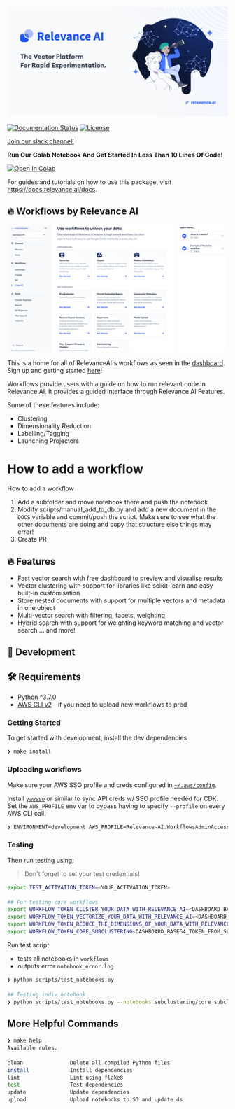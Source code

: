 ![Github Banner](assets/github_banner.png)

[![Documentation Status](https://readthedocs.org/projects/relevanceai/badge/?version=latest)](https://relevanceai.readthedocs.io/en/latest/?badge=latest)
[![License](https://img.shields.io/pypi/l/relevanceai)](https://img.shields.io/pypi/l/relevanceai)

[Join our slack channel!](https://join.slack.com/t/relevance-ai/shared_invite/zt-11fo8oush-dHPd57wamhoQ7J5arNv1mg)

**Run Our Colab Notebook And Get Started In Less Than 10 Lines Of Code!**

[![Open In Colab](https://colab.research.google.com/assets/colab-badge.svg)](https://hubs.ly/Q014Qbs10)

For guides and tutorials on how to use this package, visit https://docs.relevance.ai/docs.

## 🔥 Workflows by Relevance AI

![Workflows](assets/workflows.png)

This is a home for all of RelevanceAI's workflows as seen in the [dashboard](https://cloud.relevance.ai/). Sign up and getting started [here](https://cloud.relevance.ai/)!


Workflows provide users with a guide on how to run relevant code in Relevance AI.
It provides a guided interface through Relevance AI Features.

Some of these features include:

- Clustering
- Dimensionality Reduction
- Labelling/Tagging
- Launching Projectors

# How to add a workflow

How to add a workflow

1) Add a subfolder and move notebook there and push the notebook
2) Modify scripts/manual_add_to_db.py and add a new document in the `DOCS` variable and commit/push the script. Make sure to see what the other documents are doing and copy that structure else things may error!
3) Create PR

## 🔥 Features

- Fast vector search with free dashboard to preview and visualise results
- Vector clustering with support for libraries like scikit-learn and easy built-in customisation
- Store nested documents with support for multiple vectors and metadata in one object
- Multi-vector search with filtering, facets, weighting
- Hybrid search with support for weighting keyword matching and vector search
... and more!


## 🚧 Development

## 🛠️  Requirements

- [Python ^3.7.0](https://www.python.org/downloads/release/python-3713/)
- [AWS CLI v2](https://docs.aws.amazon.com/cli/latest/userguide/getting-started-install.html) - if you need to upload new workflows to prod


### Getting Started
To get started with development, install the dev dependencies

```zsh
❯ make install
```

### Uploading workflows

Make sure your AWS SSO profile and creds configured in [`~/.aws/config`](https://docs.aws.amazon.com/cli/latest/userguide/cli-configure-sso.html).

Install [`yawsso`](https://github.com/victorskl/yawsso) or similar to sync API creds w/ SSO profile needed for CDK.
Set the `AWS_PROFILE` env var to bypass having to specify `--profile` on every AWS CLI call.

```zsh
❯ ENVIRONMENT=development AWS_PROFILE=Relevance-AI.WorkflowsAdminAccess make upload
```

### Testing


Then run testing using:

> Don't forget to set your test credentials!

```zsh
export TEST_ACTIVATION_TOKEN=<YOUR_ACTIVATION_TOKEN>

## For testing core workflows
export WORKFLOW_TOKEN_CLUSTER_YOUR_DATA_WITH_RELEVANCE_AI=<DASHBOARD_BASE64_TOKEN_FROM_CLUSTER_WORKFLOW>
export WORKFLOW_TOKEN_VECTORIZE_YOUR_DATA_WITH_RELEVANCE_AI=<DASHBOARD_BASE64_TOKEN_FROM_VECTORIZE_WORKFLOW>
export WORKFLOW_TOKEN_REDUCE_THE_DIMENSIONS_OF_YOUR_DATA_WITH_RELEVANCE_AI=<DASHBOARD_BASE64_TOKEN_FROM_DR_WORKFLOW>
export WORKFLOW_TOKEN_CORE_SUBCLUSTERING<DASHBOARD_BASE64_TOKEN_FROM_SUBCLUSTERING_WORKFLOW>
```

Run test script

- tests all notebooks in `workflows`
- outputs error `notebook_error.log`


```zsh
❯ python scripts/test_notebooks.py

## Testing indiv notebook
❯ python scripts/test_notebooks.py --notebooks subclustering/core_subclustering.ipynb
```


## More Helpful Commands

```zsh
❯ make help
Available rules:

clean               Delete all compiled Python files
install             Install dependencies
lint                Lint using flake8
test                Test dependencies
update              Update dependencies
upload              Upload notebooks to S3 and update ds
```
